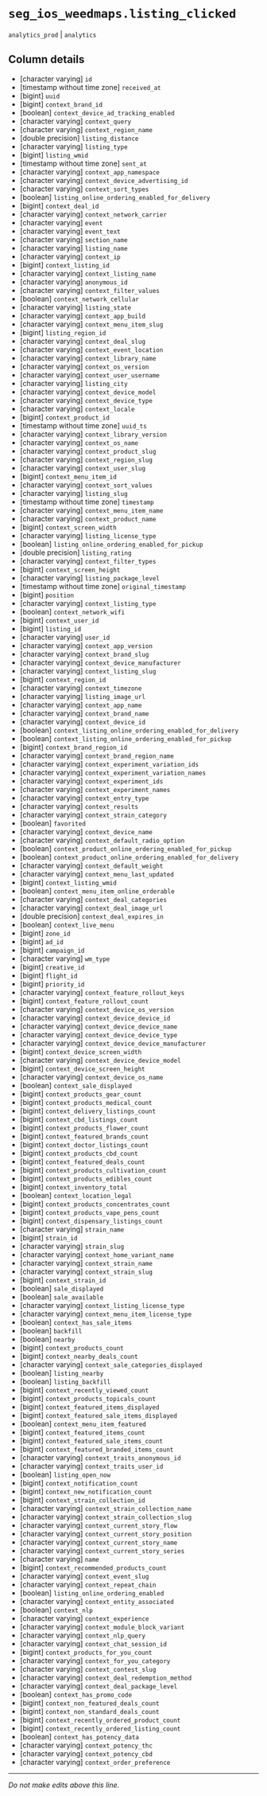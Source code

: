 # `seg_ios_weedmaps.listing_clicked`
`analytics_prod` | `analytics`

## Column details
* [character varying] `id`
* [timestamp without time zone] `received_at`
* [bigint]    `uuid`
* [bigint]    `context_brand_id`
* [boolean]   `context_device_ad_tracking_enabled`
* [character varying] `context_query`
* [character varying] `context_region_name`
* [double precision] `listing_distance`
* [character varying] `listing_type`
* [bigint]    `listing_wmid`
* [timestamp without time zone] `sent_at`
* [character varying] `context_app_namespace`
* [character varying] `context_device_advertising_id`
* [character varying] `context_sort_types`
* [boolean]   `listing_online_ordering_enabled_for_delivery`
* [bigint]    `context_deal_id`
* [character varying] `context_network_carrier`
* [character varying] `event`
* [character varying] `event_text`
* [character varying] `section_name`
* [character varying] `listing_name`
* [character varying] `context_ip`
* [bigint]    `context_listing_id`
* [character varying] `context_listing_name`
* [character varying] `anonymous_id`
* [character varying] `context_filter_values`
* [boolean]   `context_network_cellular`
* [character varying] `listing_state`
* [character varying] `context_app_build`
* [character varying] `context_menu_item_slug`
* [bigint]    `listing_region_id`
* [character varying] `context_deal_slug`
* [character varying] `context_event_location`
* [character varying] `context_library_name`
* [character varying] `context_os_version`
* [character varying] `context_user_username`
* [character varying] `listing_city`
* [character varying] `context_device_model`
* [character varying] `context_device_type`
* [character varying] `context_locale`
* [bigint]    `context_product_id`
* [timestamp without time zone] `uuid_ts`
* [character varying] `context_library_version`
* [character varying] `context_os_name`
* [character varying] `context_product_slug`
* [character varying] `context_region_slug`
* [character varying] `context_user_slug`
* [bigint]    `context_menu_item_id`
* [character varying] `context_sort_values`
* [character varying] `listing_slug`
* [timestamp without time zone] `timestamp`
* [character varying] `context_menu_item_name`
* [character varying] `context_product_name`
* [bigint]    `context_screen_width`
* [character varying] `listing_license_type`
* [boolean]   `listing_online_ordering_enabled_for_pickup`
* [double precision] `listing_rating`
* [character varying] `context_filter_types`
* [bigint]    `context_screen_height`
* [character varying] `listing_package_level`
* [timestamp without time zone] `original_timestamp`
* [bigint]    `position`
* [character varying] `context_listing_type`
* [boolean]   `context_network_wifi`
* [bigint]    `context_user_id`
* [bigint]    `listing_id`
* [character varying] `user_id`
* [character varying] `context_app_version`
* [character varying] `context_brand_slug`
* [character varying] `context_device_manufacturer`
* [character varying] `context_listing_slug`
* [bigint]    `context_region_id`
* [character varying] `context_timezone`
* [character varying] `listing_image_url`
* [character varying] `context_app_name`
* [character varying] `context_brand_name`
* [character varying] `context_device_id`
* [boolean]   `context_listing_online_ordering_enabled_for_delivery`
* [boolean]   `context_listing_online_ordering_enabled_for_pickup`
* [bigint]    `context_brand_region_id`
* [character varying] `context_brand_region_name`
* [character varying] `context_experiment_variation_ids`
* [character varying] `context_experiment_variation_names`
* [character varying] `context_experiment_ids`
* [character varying] `context_experiment_names`
* [character varying] `context_entry_type`
* [character varying] `context_results`
* [character varying] `context_strain_category`
* [boolean]   `favorited`
* [character varying] `context_device_name`
* [character varying] `context_default_radio_option`
* [boolean]   `context_product_online_ordering_enabled_for_pickup`
* [boolean]   `context_product_online_ordering_enabled_for_delivery`
* [character varying] `context_default_weight`
* [character varying] `context_menu_last_updated`
* [bigint]    `context_listing_wmid`
* [boolean]   `context_menu_item_online_orderable`
* [character varying] `context_deal_categories`
* [character varying] `context_deal_image_url`
* [double precision] `context_deal_expires_in`
* [boolean]   `context_live_menu`
* [bigint]    `zone_id`
* [bigint]    `ad_id`
* [bigint]    `campaign_id`
* [character varying] `wm_type`
* [bigint]    `creative_id`
* [bigint]    `flight_id`
* [bigint]    `priority_id`
* [character varying] `context_feature_rollout_keys`
* [bigint]    `context_feature_rollout_count`
* [character varying] `context_device_os_version`
* [character varying] `context_device_device_id`
* [character varying] `context_device_device_name`
* [character varying] `context_device_device_type`
* [character varying] `context_device_device_manufacturer`
* [bigint]    `context_device_screen_width`
* [character varying] `context_device_device_model`
* [bigint]    `context_device_screen_height`
* [character varying] `context_device_os_name`
* [boolean]   `context_sale_displayed`
* [bigint]    `context_products_gear_count`
* [bigint]    `context_products_medical_count`
* [bigint]    `context_delivery_listings_count`
* [bigint]    `context_cbd_listings_count`
* [bigint]    `context_products_flower_count`
* [bigint]    `context_featured_brands_count`
* [bigint]    `context_doctor_listings_count`
* [bigint]    `context_products_cbd_count`
* [bigint]    `context_featured_deals_count`
* [bigint]    `context_products_cultivation_count`
* [bigint]    `context_products_edibles_count`
* [bigint]    `context_inventory_total`
* [boolean]   `context_location_legal`
* [bigint]    `context_products_concentrates_count`
* [bigint]    `context_products_vape_pens_count`
* [bigint]    `context_dispensary_listings_count`
* [character varying] `strain_name`
* [bigint]    `strain_id`
* [character varying] `strain_slug`
* [character varying] `context_home_variant_name`
* [character varying] `context_strain_name`
* [character varying] `context_strain_slug`
* [bigint]    `context_strain_id`
* [boolean]   `sale_displayed`
* [boolean]   `sale_available`
* [character varying] `context_listing_license_type`
* [character varying] `context_menu_item_license_type`
* [boolean]   `context_has_sale_items`
* [boolean]   `backfill`
* [boolean]   `nearby`
* [bigint]    `context_products_count`
* [bigint]    `context_nearby_deals_count`
* [character varying] `context_sale_categories_displayed`
* [boolean]   `listing_nearby`
* [boolean]   `listing_backfill`
* [bigint]    `context_recently_viewed_count`
* [bigint]    `context_products_topicals_count`
* [bigint]    `context_featured_items_displayed`
* [bigint]    `context_featured_sale_items_displayed`
* [boolean]   `context_menu_item_featured`
* [bigint]    `context_featured_items_count`
* [bigint]    `context_featured_sale_items_count`
* [bigint]    `context_featured_branded_items_count`
* [character varying] `context_traits_anonymous_id`
* [character varying] `context_traits_user_id`
* [boolean]   `listing_open_now`
* [bigint]    `context_notification_count`
* [bigint]    `context_new_notification_count`
* [bigint]    `context_strain_collection_id`
* [character varying] `context_strain_collection_name`
* [character varying] `context_strain_collection_slug`
* [character varying] `context_current_story_flow`
* [character varying] `context_current_story_position`
* [character varying] `context_current_story_name`
* [character varying] `context_current_story_series`
* [character varying] `name`
* [bigint]    `context_recommended_products_count`
* [character varying] `context_event_slug`
* [character varying] `context_repeat_chain`
* [boolean]   `listing_online_ordering_enabled`
* [character varying] `context_entity_associated`
* [boolean]   `context_nlp`
* [character varying] `context_experience`
* [character varying] `context_module_block_variant`
* [character varying] `context_nlp_query`
* [character varying] `context_chat_session_id`
* [bigint]    `context_products_for_you_count`
* [character varying] `context_for_you_category`
* [character varying] `context_contest_slug`
* [character varying] `context_deal_redemption_method`
* [character varying] `context_deal_package_level`
* [boolean]   `context_has_promo_code`
* [bigint]    `context_non_featured_deals_count`
* [bigint]    `context_non_standard_deals_count`
* [bigint]    `context_recently_ordered_product_count`
* [bigint]    `context_recently_ordered_listing_count`
* [boolean]   `context_has_potency_data`
* [character varying] `context_potency_thc`
* [character varying] `context_potency_cbd`
* [character varying] `context_order_preference`

-------------------------------------------------------------------------------
*Do not make edits above this line.*
